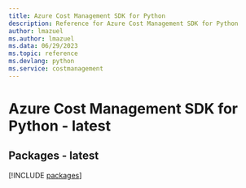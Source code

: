 ```yaml
---
title: Azure Cost Management SDK for Python
description: Reference for Azure Cost Management SDK for Python
author: lmazuel
ms.author: lmazuel
ms.data: 06/29/2023
ms.topic: reference
ms.devlang: python
ms.service: costmanagement
---
```

# Azure Cost Management SDK for Python - latest
## Packages - latest
[!INCLUDE [packages](cost-management-index.md)]